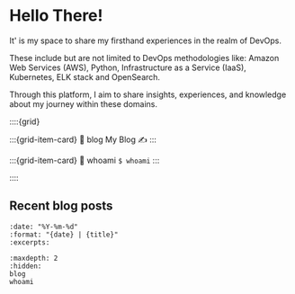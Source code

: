 # Hello There!

It' is my space to share my firsthand experiences in the realm of DevOps.

These include but are not limited to DevOps methodologies like: Amazon Web Services (AWS), Python, Infrastructure as a Service (IaaS), Kubernetes, ELK stack and OpenSearch.

Through this platform, I aim to share insights, experiences, and knowledge about my journey within these domains.

::::{grid}

:::{grid-item-card}
:link: blog
My Blog ✍️
:::

:::{grid-item-card}
:link: whoami
`$ whoami`
:::

::::

## Recent blog posts

```{postlist}
:date: "%Y-%m-%d"
:format: "{date} | {title}"
:excerpts:
```

```{toctree}
:maxdepth: 2
:hidden:
blog
whoami
```
